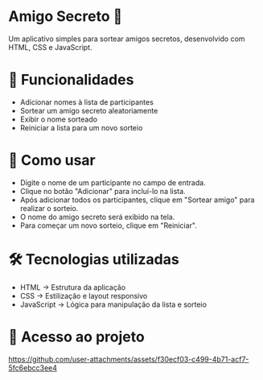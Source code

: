 # Amigo Secreto 🎁

Um aplicativo simples para sortear amigos secretos, desenvolvido com HTML, CSS e JavaScript.

# 📌 Funcionalidades
  - Adicionar nomes à lista de participantes
  - Sortear um amigo secreto aleatoriamente
  - Exibir o nome sorteado
  - Reiniciar a lista para um novo sorteio

# 🚀 Como usar
  - Digite o nome de um participante no campo de entrada.
  - Clique no botão "Adicionar" para incluí-lo na lista.
  - Após adicionar todos os participantes, clique em "Sortear amigo" para realizar o sorteio.
  - O nome do amigo secreto será exibido na tela.
  - Para começar um novo sorteio, clique em "Reiniciar".

# 🛠️ Tecnologias utilizadas
  - HTML → Estrutura da aplicação
  - CSS → Estilização e layout responsivo
  - JavaScript → Lógica para manipulação da lista e sorteio

# 📁 Acesso ao projeto


https://github.com/user-attachments/assets/f30ecf03-c499-4b71-acf7-5fc6ebcc3ee4

